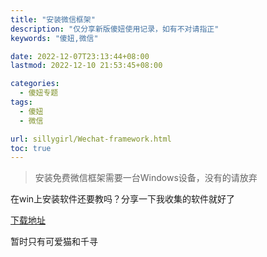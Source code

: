 ```yaml
---
title: "安装微信框架"
description: "仅分享新版傻妞使用记录，如有不对请指正"
keywords: "傻妞,微信"

date: 2022-12-07T23:13:44+08:00
lastmod: 2022-12-10 21:53:45+08:00

categories:
  - 傻妞专题
tags:
  - 傻妞
  - 微信

url: sillygirl/Wechat-framework.html
toc: true
---
```


> 安装免费微信框架需要一台Windows设备，没有的请放弃

在win上安装软件还要教吗？分享一下我收集的软件就好了

[下载地址](https://cloud.dsdog.tk/OneDrive/win/%E5%BE%AE%E4%BF%A1%E6%A1%86%E6%9E%B6)

暂时只有可爱猫和千寻
